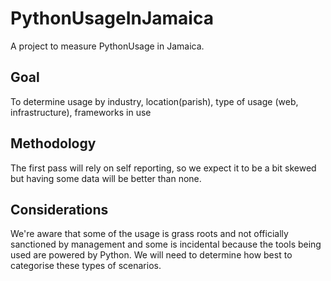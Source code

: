 # PythonUsageInJamaica
A project to measure PythonUsage in Jamaica.

## Goal
To determine usage by industry, location(parish), type of usage (web, infrastructure), frameworks in use 

## Methodology

The first pass will rely on self reporting, so we expect it to be a bit skewed but having some data will be better than none.

## Considerations

We're aware that some of the usage is grass roots and not officially sanctioned by management and some is incidental because the tools being used are powered by Python. We will need to determine how best to categorise these types of scenarios.

